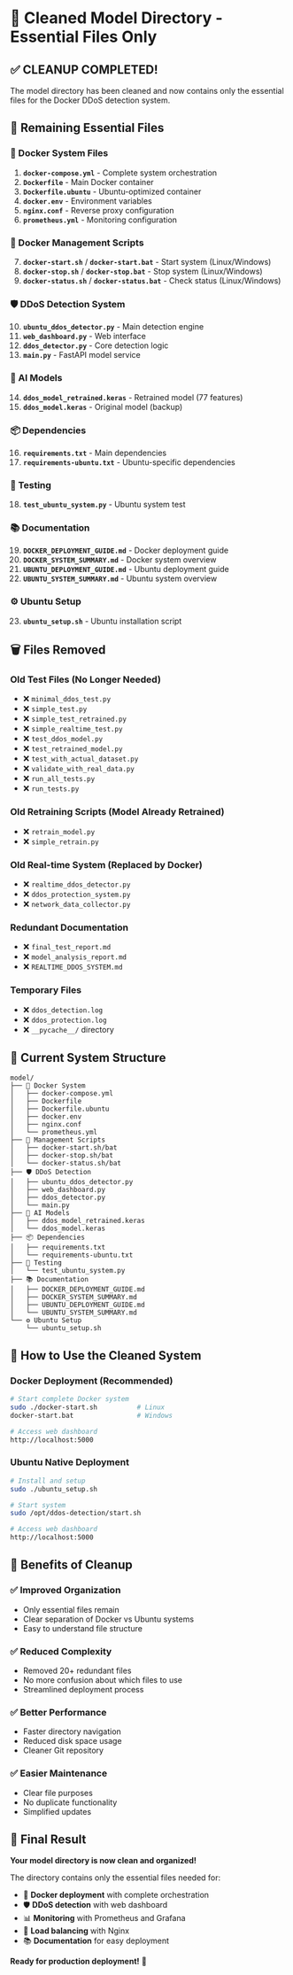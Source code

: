 # 🧹 Cleaned Model Directory - Essential Files Only

## ✅ **CLEANUP COMPLETED!**

The model directory has been cleaned and now contains only the essential files for the Docker DDoS detection system.

## 📁 **Remaining Essential Files**

### **🐳 Docker System Files**
1. **`docker-compose.yml`** - Complete system orchestration
2. **`Dockerfile`** - Main Docker container
3. **`Dockerfile.ubuntu`** - Ubuntu-optimized container
4. **`docker.env`** - Environment variables
5. **`nginx.conf`** - Reverse proxy configuration
6. **`prometheus.yml`** - Monitoring configuration

### **🚀 Docker Management Scripts**
7. **`docker-start.sh`** / **`docker-start.bat`** - Start system (Linux/Windows)
8. **`docker-stop.sh`** / **`docker-stop.bat`** - Stop system (Linux/Windows)
9. **`docker-status.sh`** / **`docker-status.bat`** - Check status (Linux/Windows)

### **🛡️ DDoS Detection System**
10. **`ubuntu_ddos_detector.py`** - Main detection engine
11. **`web_dashboard.py`** - Web interface
12. **`ddos_detector.py`** - Core detection logic
13. **`main.py`** - FastAPI model service

### **🤖 AI Models**
14. **`ddos_model_retrained.keras`** - Retrained model (77 features)
15. **`ddos_model.keras`** - Original model (backup)

### **📦 Dependencies**
16. **`requirements.txt`** - Main dependencies
17. **`requirements-ubuntu.txt`** - Ubuntu-specific dependencies

### **🧪 Testing**
18. **`test_ubuntu_system.py`** - Ubuntu system test

### **📚 Documentation**
19. **`DOCKER_DEPLOYMENT_GUIDE.md`** - Docker deployment guide
20. **`DOCKER_SYSTEM_SUMMARY.md`** - Docker system overview
21. **`UBUNTU_DEPLOYMENT_GUIDE.md`** - Ubuntu deployment guide
22. **`UBUNTU_SYSTEM_SUMMARY.md`** - Ubuntu system overview

### **⚙️ Ubuntu Setup**
23. **`ubuntu_setup.sh`** - Ubuntu installation script

## 🗑️ **Files Removed**

### **Old Test Files (No Longer Needed)**
- ❌ `minimal_ddos_test.py`
- ❌ `simple_test.py`
- ❌ `simple_test_retrained.py`
- ❌ `simple_realtime_test.py`
- ❌ `test_ddos_model.py`
- ❌ `test_retrained_model.py`
- ❌ `test_with_actual_dataset.py`
- ❌ `validate_with_real_data.py`
- ❌ `run_all_tests.py`
- ❌ `run_tests.py`

### **Old Retraining Scripts (Model Already Retrained)**
- ❌ `retrain_model.py`
- ❌ `simple_retrain.py`

### **Old Real-time System (Replaced by Docker)**
- ❌ `realtime_ddos_detector.py`
- ❌ `ddos_protection_system.py`
- ❌ `network_data_collector.py`

### **Redundant Documentation**
- ❌ `final_test_report.md`
- ❌ `model_analysis_report.md`
- ❌ `REALTIME_DDOS_SYSTEM.md`

### **Temporary Files**
- ❌ `ddos_detection.log`
- ❌ `ddos_protection.log`
- ❌ `__pycache__/` directory

## 🎯 **Current System Structure**

```
model/
├── 🐳 Docker System
│   ├── docker-compose.yml
│   ├── Dockerfile
│   ├── Dockerfile.ubuntu
│   ├── docker.env
│   ├── nginx.conf
│   └── prometheus.yml
├── 🚀 Management Scripts
│   ├── docker-start.sh/bat
│   ├── docker-stop.sh/bat
│   └── docker-status.sh/bat
├── 🛡️ DDoS Detection
│   ├── ubuntu_ddos_detector.py
│   ├── web_dashboard.py
│   ├── ddos_detector.py
│   └── main.py
├── 🤖 AI Models
│   ├── ddos_model_retrained.keras
│   └── ddos_model.keras
├── 📦 Dependencies
│   ├── requirements.txt
│   └── requirements-ubuntu.txt
├── 🧪 Testing
│   └── test_ubuntu_system.py
├── 📚 Documentation
│   ├── DOCKER_DEPLOYMENT_GUIDE.md
│   ├── DOCKER_SYSTEM_SUMMARY.md
│   ├── UBUNTU_DEPLOYMENT_GUIDE.md
│   └── UBUNTU_SYSTEM_SUMMARY.md
└── ⚙️ Ubuntu Setup
    └── ubuntu_setup.sh
```

## 🚀 **How to Use the Cleaned System**

### **Docker Deployment (Recommended)**
```bash
# Start complete Docker system
sudo ./docker-start.sh          # Linux
docker-start.bat                # Windows

# Access web dashboard
http://localhost:5000
```

### **Ubuntu Native Deployment**
```bash
# Install and setup
sudo ./ubuntu_setup.sh

# Start system
sudo /opt/ddos-detection/start.sh

# Access web dashboard
http://localhost:5000
```

## 🎊 **Benefits of Cleanup**

### **✅ Improved Organization**
- Only essential files remain
- Clear separation of Docker vs Ubuntu systems
- Easy to understand file structure

### **✅ Reduced Complexity**
- Removed 20+ redundant files
- No more confusion about which files to use
- Streamlined deployment process

### **✅ Better Performance**
- Faster directory navigation
- Reduced disk space usage
- Cleaner Git repository

### **✅ Easier Maintenance**
- Clear file purposes
- No duplicate functionality
- Simplified updates

## 🎉 **Final Result**

**Your model directory is now clean and organized!**

The directory contains only the essential files needed for:
- 🐳 **Docker deployment** with complete orchestration
- 🛡️ **DDoS detection** with web dashboard
- 📊 **Monitoring** with Prometheus and Grafana
- 🔄 **Load balancing** with Nginx
- 📚 **Documentation** for easy deployment

**Ready for production deployment!** 🚀
